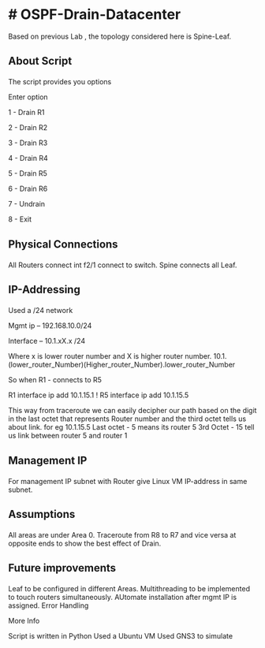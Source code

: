 <H1># OSPF-Drain-Datacenter </H1>

Based on previous Lab , the topology considered here is Spine-Leaf.

<h2><p>About Script</p></h2>
<p>The script provides you options
<p>Enter option</p>
<p> 1 - Drain R1</p>
<p> 2 - Drain R2</p>
<p> 3 - Drain R3</p>
<p> 4 - Drain R4</p>
<p> 5 - Drain R5</p>
<p> 6 - Drain R6</p>
<p> 7 - Undrain</p>
<p> 8 - Exit</p>
 

<h2><p>Physical Connections</p></h2>
All Routers connect int f2/1 connect to switch.
Spine connects all Leaf.
  
<h2><p>IP-Addressing</p> </h2>
<p>Used a /24 network</p>
<p>Mgmt ip – 192.168.10.0/24</p>
<p>Interface – 10.1.xX.x /24</p>

Where x is lower router number and X is higher router number.
10.1.(lower_router_Number)(Higher_router_Number).lower_router_Number

So when R1 - connects to R5

R1
interface 
ip add 10.1.15.1
!
R5
interface 
ip add 10.1.15.5 

This way from traceroute we can easily decipher our path based on the digit in the last octet that represents Router number 
and the third octet tells us about link. 
for eg 10.1.15.5
Last octet - 5 means its router 5
3rd Octet - 15 tell us link between router 5 and router 1 

<h2><p>Management IP</p></h2> 
For management IP subnet with Router give Linux VM IP-address in same subnet.

<h2><p>Assumptions</p></h2> 
All areas are under Area 0.
Traceroute from R8 to R7 and vice versa at opposite ends to show the best effect of Drain.

<h2><p>Future improvements</p></h2>
Leaf to be configured in different Areas.
Multithreading to be implemented to touch routers simultaneously.
AUtomate installation after mgmt IP is assigned.
Error Handling

  
  <p> More Info </p>
   Script is written in Python
   Used a Ubuntu VM
   Used GNS3 to simulate
